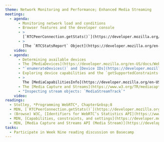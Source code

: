 ```yaml
---
theme: Network Monitoring and Performance; Enhanced Media Streaming
meetings:
  - agenda:
      - Monitoring network load and conditions
      - Browser features and the developer console
      - >
        [`RTCPeerConnection.getStats()`](https://developer.mozilla.org/en-US/docs/Web/API/RTCPeerConnection/getStats)
      - >
        [The `RTCStatsReport` Object](https://developer.mozilla.org/en-US/docs/Web/API/RTCStatsReport)
    video:
  - agenda:
      - Determining available devices
      - The [MediaDevices](https://developer.mozilla.org/en-US/docs/Web/API/MediaDevices) Web API
      - "`enumerateDevices()` and [Device IDs](https://developer.mozilla.org/en-US/docs/Web/API/MediaDeviceInfo/deviceId)"
      - Exploring device capabilities and the `getSupportedConstraints()` method
      - >
        The [MediaCapabilitiesInfo](https://developer.mozilla.org/en-US/docs/Web/API/MediaCapabilitiesInfo) API
      - The [Media Capture and Streams](https://www.w3.org/TR/mediacapture-streams/) specification
      - "Inspecting stream objects: `MediaStreamTrack`"
    video:
readings:
  - Stolley, *Programming WebRTC*, Chapter&nbsp;8
  - MDN, [`RTCPeerConnection.getStats()`](https://developer.mozilla.org/en-US/docs/Web/API/RTCPeerConnection/getStats)
  - (Browse) W3C, [Identifiers for WebRTC’s Statistics API](https://www.w3.org/TR/webrtc-stats/)
  - MDN, [Capabilities, constraints, and settings](https://developer.mozilla.org/en-US/docs/Web/API/Media_Streams_API/Constraints)
  - MDN, [Media Capture and Streams API (Media Stream)](https://developer.mozilla.org/en-US/docs/Web/API/Media_Streams_API)
tasks:
  - Participate in Week Nine reading discussion on Basecamp
---
```

